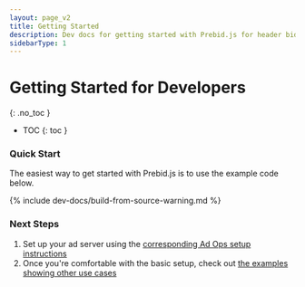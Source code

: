 ```yaml
---
layout: page_v2
title: Getting Started
description: Dev docs for getting started with Prebid.js for header bidding
sidebarType: 1
---
```




# Getting Started for Developers
{: .no_toc }

* TOC
{: toc }

### Quick Start

The easiest way to get started with Prebid.js is to use the example code below.

{% include dev-docs/build-from-source-warning.md %}

<div id="jsfiddle">
</div>

<script type="text/javascript">
    __tcfapi("checkConsent", 2, (data, success) => {
        console.log("checkConsent");
        if (data && success) {
	    document.getElementById("jsfiddle").innerHTML += '<iframe width="100%" height="1600" src="//jsfiddle.net/Prebid_Examples/bryzc7g6/3/embedded/html,result/" allowfullscreen="allowfullscreen" frameborder="0"></iframe>';
        } else {
            document.getElementById("jsfiddle").innerHTML += '<br/>(Cookie permissions for JSFiddle needed to run code demos. Update <a onclick="__tcfapi(\'showConsentManager\')" href="javascript:void(0);">Privacy Settings</a>.)';
        }
    }, {
        data: [{
            vendorId: 10376,
            purposeIds: [1]
        }]
    });
</script>

### Next Steps

1. Set up your ad server using the [corresponding Ad Ops setup instructions]({{site.baseurl}}/adops/send-all-bids-adops.html)
2. Once you're comfortable with the basic setup, check out [the examples showing other use cases]({{site.baseurl}}/dev-docs/examples/basic-example.html)



